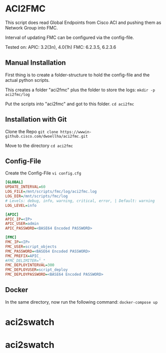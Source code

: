 # ACI2FMC 
This script does read Global Endpoints from Cisco ACI and pushing them as Network Group into FMC. 

Interval of updating FMC can be configured via the config-file. 

Tested on:
  APIC: 3.2(3n), 4.0(1h)
  FMC: 6.2.3.5, 6.2.3.6
  
## Manual Installation
First thing is to create a folder-structure to hold the config-file and the actual python scripts.

This creates a folder "aci2fmc" plus the folder to store the logs:
```mkdir -p aci2fmc/log```

Put the scripts into "aci2fmc" and got to this folder.
```cd aci2fmc```

## Installation with Git
Clone the Repo
```git clone https://wwwin-github.cisco.com/dwoellha/aci2fmc.git```

Move to the directory
```cd aci2fmc```

## Config-File

Create the Config-File
```vi config.cfg```

``` INI
[GLOBAL]
UPDATE_INTERVAL=60
LOG_FILE=/mnt/scripts/fmc/log/aci2fmc.log
LOG_DIR=/mnt/scripts/fmc/log
# Levels: debug, info, warning, critical, error, | Default: warning
LOG_LEVEL=info

[APIC]
APIC_IP=<IP>
APIC_USER=admin
APIC_PASSWORD=<BASE64 Encoded PASSWORD>

[FMC]
FMC_IP=<IP>
FMC_USER=script_objects
FMC_PASSWORD=<BASE64 Encoded PASSWORD>
FMC_PREFIX=APIC_
#FMC_DELIMITER="_"
FMC_DEPLOYINTERVAL=300
FMC_DEPLOYUSER=script_deploy
FMC_DEPLOYPASSWORD=<BASE64 Encoded PASSWORD>
```

## Docker 
In the same directory, now run the following command:
```docker-compose up```
# aci2swatch
# aci2swatch
